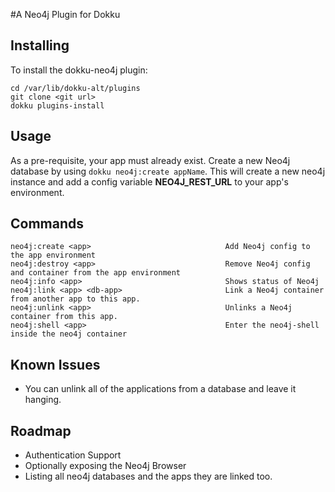 #A Neo4j Plugin for Dokku
## Installing

To install the dokku-neo4j plugin:

    cd /var/lib/dokku-alt/plugins
    git clone <git url>
    dokku plugins-install


## Usage

As a pre-requisite, your app must already exist. Create a new Neo4j database by using `dokku neo4j:create appName`.  This will create a new neo4j instance and add a config variable **NEO4J\_REST\_URL** to your app's environment.

## Commands
    neo4j:create <app>                              Add Neo4j config to the app environment
    neo4j:destroy <app>                             Remove Neo4j config and container from the app environment
    neo4j:info <app>                                Shows status of Neo4j
    neo4j:link <app> <db-app>                       Link a Neo4j container from another app to this app.
    neo4j:unlink <app>                              Unlinks a Neo4j container from this app.
    neo4j:shell <app>                               Enter the neo4j-shell inside the neo4j container
    
    
## Known Issues

 - You can unlink all of the applications from a database and leave it hanging.
 
## Roadmap
 
 - Authentication Support
 - Optionally exposing the Neo4j Browser
 - Listing all neo4j databases and the apps they are linked too.
